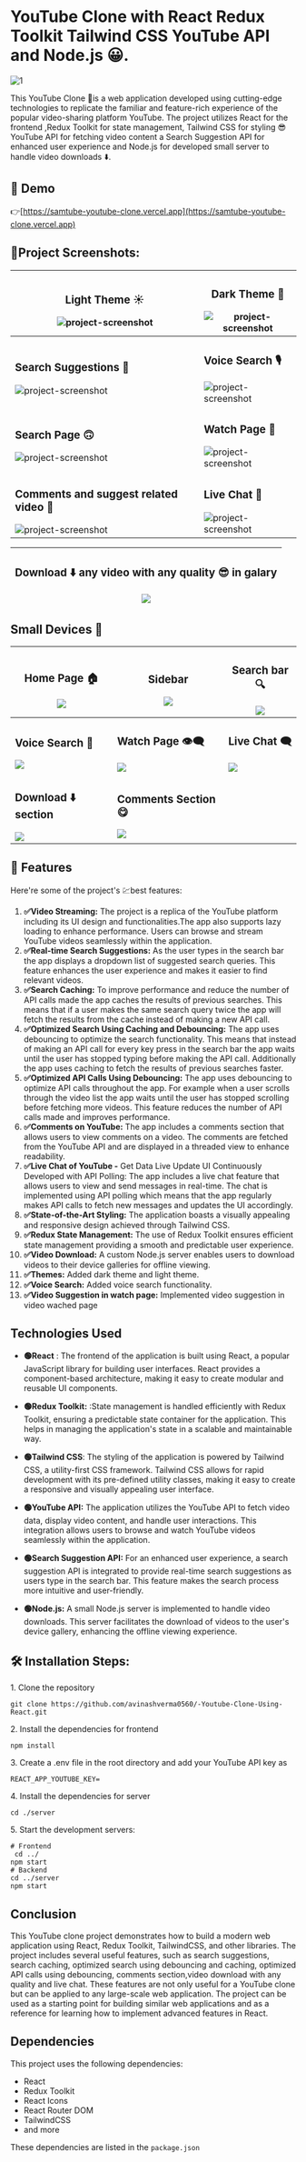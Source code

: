 # YouTube Clone with React Redux Toolkit Tailwind CSS YouTube API and Node.js 😀.

![1](https://github.com/avinashverma0560/-Youtube-Clone-Using-React/assets/165274356/ee17da78-865a-4a02-88a1-07221d09106d)


<p id="description">This YouTube Clone 🎥is a web application developed using cutting-edge technologies to replicate the familiar and feature-rich experience of the popular video-sharing platform YouTube. The project utilizes React for the frontend ,Redux Toolkit for state management, Tailwind CSS for styling 😎 YouTube API for fetching video content a Search Suggestion API for enhanced user experience and Node.js for developed small server to handle video downloads ⬇️.</p>

<h2>🚀 Demo</h2>

 👉[https://samtube-youtube-clone.vercel.app](https://samtube-youtube-clone.vercel.app)

  
<h2>📂Project Screenshots:</h2>
<div width="100%">

| <h3>Light Theme ☀️</h3> <img src="https://github.com/Sameerkhan9412/Youtube-Clone-Using-React/blob/main/src/Images/light%20theme%20big.png?raw=true" alt="project-screenshot" > | <h3>Dark Theme 🌙</h3> <img src="https://github.com/Sameerkhan9412/Youtube-Clone-Using-React/blob/main/src/Images/sidebar%20big.png?raw=true" alt="project-screenshot" > |
|--------------|--------------|
| <h3>Search Suggestions 🔎</h3> <img src="https://github.com/Sameerkhan9412/Youtube-Clone-Using-React/blob/main/src/Images/search%20suggestion%20big.png?raw=true)" alt="project-screenshot" > | <h3>Voice Search 🎙️</h3> <img src="https://github.com/Sameerkhan9412/Youtube-Clone-Using-React/blob/main/src/Images/voice%20search%20big.png?raw=true" alt="project-screenshot" > |
| <h3>Search Page 🙃</h3> <img src="https://github.com/Sameerkhan9412/Youtube-Clone-Using-React/blob/main/src/Images/search%20page%20big.png?raw=true" alt="project-screenshot" > | <h3>Watch Page 👀</h3> <img src="https://github.com/Sameerkhan9412/Youtube-Clone-Using-React/blob/main/src/Images/watch%20page%20big.png?raw=true" alt="project-screenshot" > |
| <h3>Comments and suggest related video 🎥</h3> <img src="https://github.com/Sameerkhan9412/Youtube-Clone-Using-React/raw/main/src/Images/watch%20page%20desc.png?raw=true" alt="project-screenshot" > | <h3>Live Chat 💬</h3> <img src="https://github.com/Sameerkhan9412/Youtube-Clone-Using-React/raw/main/src/Images/live%20chat%20big.png?raw=true" alt="project-screenshot" > |

| <h3>Download ⬇️ any video with any quality 😎 in galary</h3> <img src="https://github.com/Sameerkhan9412/Youtube-Clone-Using-React/raw/main/src/Images/video%20downloader%20big.png?raw=true"/> |
| --------------------------------------------------------------------------------------------------------------------------------------------------------------------------------------------------------------------------------|

## Small Devices 📱

| <h3>Home Page 🏠</h3> <img src="https://github.com/Sameerkhan9412/Youtube-Clone-Using-React/raw/main/src/Images/homepage%20mid.png?raw=true"/> | <h3>Sidebar</h3> <img src="https://github.com/Sameerkhan9412/Youtube-Clone-Using-React/raw/main/src/Images/sidbarmid.png?raw=true"/> | <h3>Search bar 🔍</h3> <img src="https://github.com/Sameerkhan9412/Youtube-Clone-Using-React/raw/main/src/Images/searchbar%20mid.png?raw=true"/> |
|--------------|------------|-------------|
| <h3>Voice Search 🎤</h3> <img src="https://github.com/Sameerkhan9412/Youtube-Clone-Using-React/raw/main/src/Images/voice%20search%20mid.png?raw=true"/> | <h3>Watch Page 👁️‍🗨️</h3> <img src="https://github.com/Sameerkhan9412/Youtube-Clone-Using-React/raw/main/src/Images/watch%20page%20mid.png?raw=true"/> | <h3>Live Chat 🗨️</h3> <img src="https://github.com/Sameerkhan9412/Youtube-Clone-Using-React/raw/main/src/Images/live%20chat%20mid.png?raw=true"/> |
| <h3>Download ⬇️ section</h3> <img src="https://github.com/Sameerkhan9412/Youtube-Clone-Using-React/raw/main/src/Images/video%20donwloa%20mid.png?raw=true"/> | <h3>Comments Section 😋</h3> <img src="https://github.com/Sameerkhan9412/Youtube-Clone-Using-React/raw/main/src/Images/comment%20mid.png?raw=true"/> | |

</div>
<h2>🧐 Features</h2>

Here're some of the project's 💹best features:

 1. **✅Video Streaming:** The project is a replica of the YouTube platform including its UI design and functionalities.The app also supports lazy loading to enhance performance. Users can browse and stream YouTube videos seamlessly within the application.
2. **✅Real-time Search Suggestions:** As the user types in the search bar the app displays a dropdown list of suggested search queries. This feature enhances the user experience and makes it easier to find relevant videos.
3. **✅Search Caching:** To improve performance and reduce the number of API calls made the app caches the results of previous searches. This means that if a user makes the same search query twice the app will fetch the results from the cache instead of making a new API call.
4. **✅Optimized Search Using Caching and Debouncing:** The app uses debouncing to optimize the search functionality. This means that instead of making an API call for every key press in the search bar the app waits until the user has stopped typing before making the API call. Additionally the app uses caching to fetch the results of previous searches faster.
5. **✅Optimized API Calls Using Debouncing:** The app uses debouncing to optimize API calls throughout the app. For example when a user scrolls through the video list the app waits until the user has stopped scrolling before fetching more videos. This feature reduces the number of API calls made and improves performance.
6. **✅Comments on YouTube:** The app includes a comments section that allows users to view comments on a video. The comments are fetched from the YouTube API and are displayed in a threaded view to enhance readability.
7.   **✅Live Chat of YouTube -** Get Data Live Update UI Continuously Developed with API Polling: The app includes a live chat feature that allows users to view and send messages in real-time. The chat is implemented using API polling which means that the app regularly makes API calls to fetch new messages and updates the UI accordingly.
8.   **✅State-of-the-Art Styling:** The application boasts a visually appealing and responsive design achieved through Tailwind CSS.
9.  **✅Redux State Management:** The use of Redux Toolkit ensures efficient state management providing a smooth and predictable user experience.
10.   **✅Video Download:** A custom Node.js server enables users to download videos to their device galleries for offline viewing.
11. **✅Themes:** Added dark theme and light theme.
12.  **✅Voice Search:** Added voice search functionality.
13.   **✅Video Suggestion in watch page:** Implemented video suggestion in video wached page

## Technologies Used
-  **🟢React** : The frontend of the application is built using React, a popular JavaScript library for building user interfaces. React provides a component-based architecture, making it easy to create modular and reusable UI components.

- **🟢Redux Toolkit:** :State management is handled efficiently with Redux Toolkit, ensuring a predictable state container for the application. This helps in managing the application's state in a scalable and maintainable way.

- **🟢Tailwind CSS**: The styling of the application is powered by Tailwind CSS, a utility-first CSS framework. Tailwind CSS allows for rapid development with its pre-defined utility classes, making it easy to create a responsive and visually appealing user interface.

- **🟢YouTube API:** The application utilizes the YouTube API to fetch video data, display video content, and handle user interactions. This integration allows users to browse and watch YouTube videos seamlessly within the application.

- **🟢Search Suggestion API:**  For an enhanced user experience, a search suggestion API is integrated to provide real-time search suggestions as users type in the search bar. This feature makes the search process more intuitive and user-friendly.

- **🟢Node.js:** A small Node.js server is implemented to handle video downloads. This server facilitates the download of videos to the user's device gallery, enhancing the offline viewing experience.


<h2>🛠️ Installation Steps:</h2>

<p>1. Clone the repository</p>

```
git clone https://github.com/avinashverma0560/-Youtube-Clone-Using-React.git
```

<p>2. Install the dependencies for frontend</p>

```
npm install
```

<p>3. Create a .env file in the root directory and add your YouTube API key as</p>

```
REACT_APP_YOUTUBE_KEY=
```

<p>4. Install the dependencies for server</p>

```
cd ./server
```

<p>5. Start the development servers:</p>

```
# Frontend
 cd ../ 
npm start 
# Backend 
cd ../server 
npm start
```

## Conclusion

This YouTube clone project demonstrates how to build a modern web application using React, Redux Toolkit, TailwindCSS, and other libraries. The project includes several useful features, such as search suggestions, search caching, optimized search using debouncing and caching, optimized API calls using debouncing, comments section,video download with any quality and live chat. These features are not only useful for a YouTube clone but can be applied to any large-scale web application. The project can be used as a starting point for building similar web applications and as a reference for learning how to implement advanced features in React.

## Dependencies

This project uses the following dependencies:

- React
- Redux Toolkit
- React Icons
- React Router DOM
- TailwindCSS
- and more

These dependencies are listed in the `package.json`
